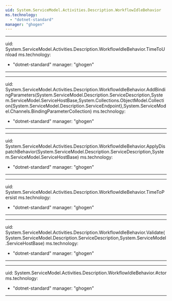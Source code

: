 ```yaml
---
uid: System.ServiceModel.Activities.Description.WorkflowIdleBehavior
ms.technology: 
  - "dotnet-standard"
manager: "ghogen"
---
```


---
uid: System.ServiceModel.Activities.Description.WorkflowIdleBehavior.TimeToUnload
ms.technology: 
  - "dotnet-standard"
manager: "ghogen"
---

---
uid: System.ServiceModel.Activities.Description.WorkflowIdleBehavior.AddBindingParameters(System.ServiceModel.Description.ServiceDescription,System.ServiceModel.ServiceHostBase,System.Collections.ObjectModel.Collection{System.ServiceModel.Description.ServiceEndpoint},System.ServiceModel.Channels.BindingParameterCollection)
ms.technology: 
  - "dotnet-standard"
manager: "ghogen"
---

---
uid: System.ServiceModel.Activities.Description.WorkflowIdleBehavior.ApplyDispatchBehavior(System.ServiceModel.Description.ServiceDescription,System.ServiceModel.ServiceHostBase)
ms.technology: 
  - "dotnet-standard"
manager: "ghogen"
---

---
uid: System.ServiceModel.Activities.Description.WorkflowIdleBehavior.TimeToPersist
ms.technology: 
  - "dotnet-standard"
manager: "ghogen"
---

---
uid: System.ServiceModel.Activities.Description.WorkflowIdleBehavior.Validate(System.ServiceModel.Description.ServiceDescription,System.ServiceModel.ServiceHostBase)
ms.technology: 
  - "dotnet-standard"
manager: "ghogen"
---

---
uid: System.ServiceModel.Activities.Description.WorkflowIdleBehavior.#ctor
ms.technology: 
  - "dotnet-standard"
manager: "ghogen"
---
